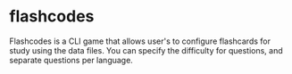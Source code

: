 # flashcodes
 
Flashcodes is a CLI game that allows user's to configure flashcards for study using the data files. You can specify the difficulty for questions, and separate questions per language.